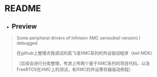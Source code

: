 README
=============

* ## Preview
> Some peripheral drivers of Infineon XMC series(keil version) I debugged.
> 
> 在github上整理点我调试的英飞凌XMC系列的外设驱动程序（keil MDK）
>
> （后续会进行分库整理，考虑上传两个基于XMC系列的项目代码，以及FreeRTOS在XMC上的测试，和XMC的外设寄存器驱动例程）